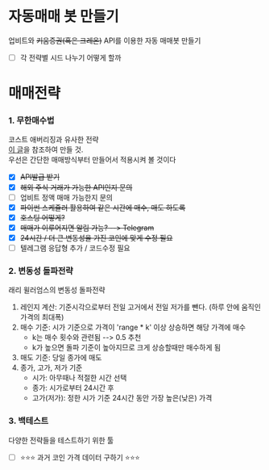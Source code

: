 # 자동매매 봇 만들기
업비트와 ~~키움증권(혹은 크레온)~~ API를 이용한 자동 매매봇 만들기

- [ ] 각 전략별 시드 나누기 어떻게 할까


# 매매전략
### 1. 무한매수법
코스트 애버리징과 유사한 전략  
[이 글](https://m.blog.naver.com/edgar0418/222224056120)을 참조하여 만들 것.  
우선은 간단한 매매방식부터 만들어서 적용시켜 볼 것이다
- [x] ~~API발급 받기~~
- [x] ~~해외 주식 거래가 가능한 API인지 문의~~
- [ ] 업비트 정액 매매 가능한지 문의
- [x] ~~파이썬 스케쥴러 활용하여 같은 시간에 매수, 매도 하도록~~
- [x] ~~호스팅 어떻게?~~
- [x] ~~매매가 이루어지면 알림 가능? --> Telegram~~
- [x] ~~24시간 / 더 큰 변동성을 가진 코인에 맞게 수정 필요~~
- [ ] 텔레그램 응답형 추가 / 코드수정 필요

### 2. 변동성 돌파전략
래리 윌러엄스의 변동성 돌파전략  

1. 레인지 계산: 기준시각으로부터 전일 고거에서 전일 저가를 뺀다. (하루 안에 움직인 가격의 최대폭)
1. 매수 기준: 시가 기준으로 가격이 'range * k' 이상 상승하면 해당 가격에 매수
    - k는 매수 횟수와 관련됨 --> 0.5 추천
    - k가 높으면 돌파 기준이 높아지므로 크게 상승할때만 매수하게 됨
1. 매도 기준: 당일 종가에 매도
1. 종가, 고가, 저가 기준
    - 시가: 아무때나 적절한 시간 선택
    - 종가: 시가로부터 24시간 후
    - 고가(저가): 정한 시가 기준 24시간 동안 가장 높은(낮은) 가격


### 3. 백테스트
다양한 전략들을 테스트하기 위한 툴 
- [ ] ⭐️⭐️⭐️ 과거 코인 가격 데이터 구하기 ⭐️⭐️⭐️ 
 
